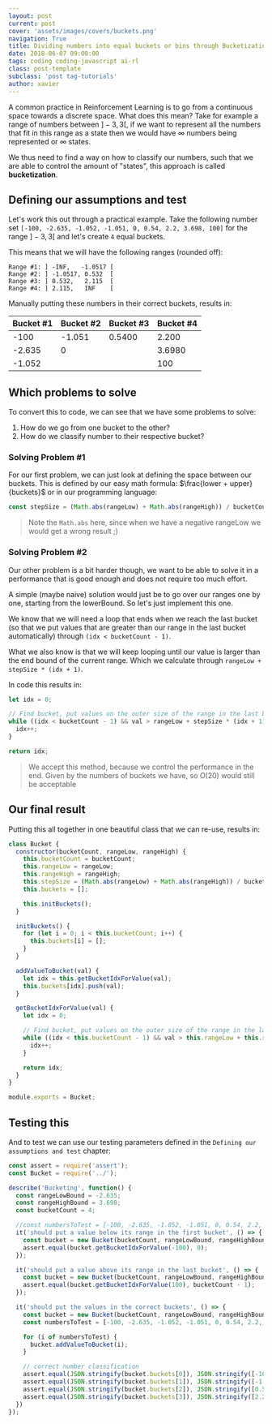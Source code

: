 ```yaml
---
layout: post
current: post
cover: 'assets/images/covers/buckets.png'
navigation: True
title: Dividing numbers into equal buckets or bins through Bucketization
date: 2018-06-07 09:00:00
tags: coding coding-javascript ai-rl
class: post-template
subclass: 'post tag-tutorials'
author: xavier
---
```


A common practice in Reinforcement Learning is to go from a continuous space towards a discrete space. What does this mean? Take for example a range of numbers between $]-3, 3[$, if we want to represent all the numbers that fit in this range as a state then we would have $\infty$ numbers being represented or $\infty$ states.

We thus need to find a way on how to classify our numbers, such that we are able to control the amount of "states", this approach is called **bucketization**.

## Defining our assumptions and test

Let's work this out through a practical example. Take the following number set `[-100, -2.635, -1.052, -1.051, 0, 0.54, 2.2, 3.698, 100]` for the range $]-3, 3[$ and let's create `4` equal buckets.

This means that we will have the following ranges (rounded off):

```
Range #1: ] -INF,   -1.0517 [
Range #2: ] -1.0517, 0.532  [
Range #3: ] 0.532,   2.115  [
Range #4: ] 2.115,   INF    [
```

Manually putting these numbers in their correct buckets, results in:

|Bucket #1|Bucket #2|Bucket #3|Bucket #4|
|-|-|-|-|
|-100|-1.051|0.5400|2.200|
|-2.635|0||3.6980|
|-1.052|||100|

## Which problems to solve

To convert this to code, we can see that we have some problems to solve:

1. How do we go from one bucket to the other?
2. How do we classify number to their respective bucket?

### Solving Problem #1

For our first problem, we can just look at defining the space between our buckets. This is defined by our easy math formula: $\frac{lower + upper}{buckets}$ or in our programming language:

```javascript
const stepSize = (Math.abs(rangeLow) + Math.abs(rangeHigh)) / bucketCount;
```

> Note the `Math.abs` here, since when we have a negative rangeLow we would get a wrong result ;)

### Solving Problem #2

Our other problem is a bit harder though, we want to be able to solve it in a performance that is good enough and does not require too much effort.

A simple (maybe naive) solution would just be to go over our ranges one by one, starting from the lowerBound. So let's just implement this one.

We know that we will need a loop that ends when we reach the last bucket (so that we put values that are greater than our range in the last bucket automatically) through `(idx < bucketCount - 1)`.

What we also know is that we will keep looping until our value is larger than the end bound of the current range. Which we calculate through `rangeLow + stepSize * (idx + 1)`.

In code this results in:

```javascript
let idx = 0;

// Find bucket, put values on the outer size of the range in the last bucket
while ((idx < bucketCount - 1) && val > rangeLow + stepSize * (idx + 1)) {
  idx++;
}

return idx;
```

> We accept this method, because we control the performance in the end.  Given by the numbers of buckets we have, so $O(20)$ would still be acceptable

## Our final result

Putting this all together in one beautiful class that we can re-use, results in:

```javascript
class Bucket {
  constructor(bucketCount, rangeLow, rangeHigh) {
    this.bucketCount = bucketCount;
    this.rangeLow = rangeLow;
    this.rangeHigh = rangeHigh;
    this.stepSize = (Math.abs(rangeLow) + Math.abs(rangeHigh)) / bucketCount;
    this.buckets = [];

    this.initBuckets();
  }

  initBuckets() {
    for (let i = 0; i < this.bucketCount; i++) {
      this.buckets[i] = [];
    }
  }

  addValueToBucket(val) {
    let idx = this.getBucketIdxForValue(val);
    this.buckets[idx].push(val);
  }

  getBucketIdxForValue(val) {
    let idx = 0;

    // Find bucket, put values on the outer size of the range in the last bucket
    while ((idx < this.bucketCount - 1) && val > this.rangeLow + this.stepSize * (idx + 1)) {
      idx++;
    }

    return idx;
  }
}

module.exports = Bucket;
```

## Testing this

And to test we can use our testing parameters defined in the `Defining our assumptions and test` chapter:

```javascript
const assert = require('assert');
const Bucket = require('../');

describe('Bucketing', function() {
  const rangeLowBound = -2.635;
  const rangeHighBound = 3.698;
  const bucketCount = 4;

  //const numbersToTest = [-100, -2.635, -1.052, -1.051, 0, 0.54, 2.2, 3.698, 100 ];
  it('should put a value below its range in the first bucket', () => {
    const bucket = new Bucket(bucketCount, rangeLowBound, rangeHighBound);
    assert.equal(bucket.getBucketIdxForValue(-100), 0);
  });

  it('should put a value above its range in the last bucket', () => {
    const bucket = new Bucket(bucketCount, rangeLowBound, rangeHighBound);
    assert.equal(bucket.getBucketIdxForValue(100), bucketCount - 1);
  });

  it('should put the values in the correct buckets', () => {
    const bucket = new Bucket(bucketCount, rangeLowBound, rangeHighBound);
    const numbersToTest = [-100, -2.635, -1.052, -1.051, 0, 0.54, 2.2, 3.698, 100 ];

    for (i of numbersToTest) {
      bucket.addValueToBucket(i);
    }

    // correct number classification
    assert.equal(JSON.stringify(bucket.buckets[0]), JSON.stringify([-100, -2.635, -1.052]));
    assert.equal(JSON.stringify(bucket.buckets[1]), JSON.stringify([-1.051, 0]));
    assert.equal(JSON.stringify(bucket.buckets[2]), JSON.stringify([0.54]));
    assert.equal(JSON.stringify(bucket.buckets[3]), JSON.stringify([2.2,3.698,100]));
  })
});
```